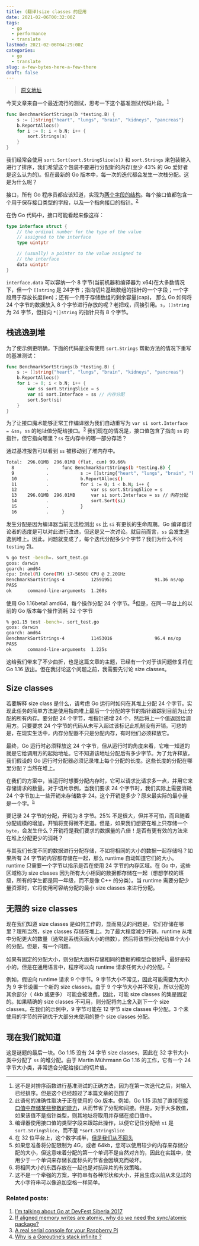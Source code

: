 ```yaml
---
title: (翻译)size classes 的应用
date: 2021-02-06T00:32:00Z
tags:
  - go
  - performance
  - translate
lastmod: 2021-02-06T04:29:00Z
categories:
  - go
  - translate
slug: a-few-bytes-here-a-few-there
draft: false
---
```


> [原文地址](https://dave.cheney.net/2021/01/05/a-few-bytes-here-a-few-there-pretty-soon-youre-talking-real-memory#easy-footnote-bottom-1-4231)


今天文章来自一个最近流行的测试，思考一下这个基准测试代码片段。<sup id="easy-footnote-ref-1-4231" class="footnote">[1](#easy-footnote-bottom-1-4231)</sup>
```go
func BenchmarkSortStrings(b *testing.B) {
    s := []string{"heart", "lungs", "brain", "kidneys", "pancreas"}
    b.ReportAllocs()
    for i := 0; i < b.N; i++ {
        sort.Strings(s)
    }
}
```

我们经常会使用 `sort.Sort(sort.StringSlice(s))` 和 `sort.Strings` 来包装输入进行了排序，我们希望这个包装不要进行分配新的内存(至少 43% 的 Go 爱好者是这么认为的)。但在最新的 Go 版本中，每一次的迭代都会发生一次栈分配。这是为什么呢？

接口，所有 Go 程序员都应该知道，实现为[两个字段的结构](https://research.swtch.com/interfaces)。每个接口值都包含一个用于保存接口类型的字段，以及一个指向接口的指针。<sup id="easy-footnote-ref-2-4231" class="footnote">[2](#easy-footnote-bottom-2-4231)</sup>

在伪 Go 代码中，接口可能看起来像这样：

```go
type interface struct {
    // the ordinal number for the type of the value
    // assigned to the interface
    type uintptr

    // (usually) a pointer to the value assigned to
    // the interface
    data uintptr
}
```

`interface.data` 可以容纳一个 8 字节(当前机器和编译器为 x64)在大多数情况下，但一个 `[]string` 是 24字节；指向切片基础数组的指针的一个字段；一个字段用于存放长度(len)；还有一个用于存储数组的剩余容量(cap)， 那么 Go 如何将 24 个字节的数据放入 8 个字节进行存放的呢？老把戏，间接引用。`s`，`[]string` 为 24 字节，但指向 `*[]string` 的指针只有 8 个字节。

栈逃逸到堆
--------------------

为了使示例更明确，下面的代码是没有使用 `sort.Strings` 帮助方法的情况下重写的基准测试：

```go
func BenchmarkSortStrings(b *testing.B) {
    s := []string{"heart", "lungs", "brain", "kidneys", "pancreas"}
    b.ReportAllocs()
    for i := 0; i < b.N; i++ {
        var ss sort.StringSlice = s
        var si sort.Interface = ss // 内存分配
        sort.Sort(si)
    }
}
```

为了让接口魔术能够正常工作编译器为我们自动重写为 `var si sort.Interface = &ss`，`ss` 的地址值分配给接口。<sup id="easy-footnote-ref-3-4231" class="footnote">[3](#easy-footnote-bottom-3-4231)</sup> 我们现在的情况是，接口值包含了指向 `ss` 的指针，但它指向哪里？`ss` 在内存中的哪一部分存活？

通过基准报告可以看到 `ss` 被移动到了堆内存中。

```bash
Total:  296.01MB  296.01MB (flat, cum) 99.66%
  8            .     func BenchmarkSortStrings(b *testing.B) {
  9            .            s := []string{"heart", "lungs", "brain", "kidneys", "pancreas"}
  10           .            b.ReportAllocs()
  11           .            for i := 0; i < b.N; i++ {
  12           .                var ss sort.StringSlice = s
  13    296.01MB  296.01MB      var si sort.Interface = ss // 内存分配
  14           .                sort.Sort(si)
  15           .            }
  16           .     }
```

发生分配是因为编译器当前无法检测出 `ss` 比 `si` 有更长的生命周期。Go 编译器讨论者的态度是可以对此进行改进，但这是又一次讨论。就目前而言，`ss` 会发生逃逸到堆上。因此，问题就变成了，每个迭代分配多少个字节？我们为什么不问 `testing` 包。

```bash
% go test -bench=. sort_test.go
goos: darwin
goarch: amd64
cpu: Intel(R) Core(TM) i7-5650U CPU @ 2.20GHz
BenchmarkSortStrings-4          12591951                91.36 ns/op           24 B/op          1 allocs/op
PASS
ok      command-line-arguments  1.260s
```

使用 Go 1.16beta1 amd64，每个操作分配 24 个字节。<sup id="easy-footnote-ref-4-4231" class="footnote">[4](#easy-footnote-bottom-4-4231)</sup>但是，在同一平台上的以前的 Go 版本每个操作消耗 32 个字节

```bash
% go1.15 test -bench=. sort_test.go
goos: darwin
goarch: amd64
BenchmarkSortStrings-4          11453016                96.4 ns/op            32 B/op          1 allocs/op
PASS
ok      command-line-arguments  1.225s
```
这给我们带来了不少曲折，也是这篇文章的主题，已经有一个对于该问题修复将在 Go 1.16 放出。但在我讨论这个问题之前，我需要先讨论 size classes。

Size classes
------------

若要解释 size class 是什么，请考虑 Go 运行时如何在其堆上分配 24 个字节。实现此任务的简单方法是使用指向堆上最后一个分配的字节的指针跟踪到目前为止分配的所有内存。要分配 24 个字节，堆指针递增 24 个，然后将上一个值返回给调用方。只要要求 24 个字节的代码从未写入超过该标记此机制没有开销。可悲的是，在现实生活中，内存分配器不只是分配内存，有时他们必须释放它。

最终，Go 运行时必须释放这 24 个字节，但从运行时的角度来看，它唯一知道的就是它给调用方的起始地址。它不知道该地址分配后有多少字节。为了允许释放，我们假设的 Go 运行时分配器必须记录堆上每个分配的长度。这些长度的分配在哪里分配？当然在堆上。

在我们的方案中，当运行时想要分配内存时，它可以请求比请求多一点，并用它来存储请求的数量。对于切片示例，当我们要求 24 个字节时，我们实际上需要消耗 24 个字节加上一些开销来存储数字 24。这个开销是多少？原来最实际的最小量是一个字。<sup id="easy-footnote-ref-5-4231" class="footnote">[5](#easy-footnote-bottom-5-4231)</sup>

要记录 24 字节的分配，开销为 8 字节。25% 不是很大，但并不可怕，而且随着分配规模的增加，开销将变得微不足道。但是，如果我们想要在堆上只存储一个 `byte`，会发生什么？开销将是我们要求的数据量的八倍！是否有更有效的方法来在堆上分配更少的消耗？

与其我们长度不同的数据进行分配存储，不如将相同的大小的数据一起存储吗？如果所有 24 字节的内容都存储在一起，那么 runtime 自动知道它们的大小。runtime 只需要一个字节以指示是否在使用 24 字节的内存区域。在 Go 中，这些区域称为 size classes 因为所有大小相同的数据都存储在一起（想想学校的班级，所有的学生都是同一年级，而不是像 C++ 的分类）。当 runtime 需要分配少量资源时，它将使用可容纳分配的最小 size classes 来进行分配。

无限的 size classes
------------------------------

现在我们知道 size classes 是如何工作的，显而易见的问题是，它们存储在哪里？理所当然，size classes 存储在堆上。为了最大程度减少开销，runtime 从堆中分配更大的数量（通常是系统页面大小的倍数），然后将该空间分配给单个大小的分配。但是，有一个问题。

如果有固定的分配大小，则分配大面积存储相同的数据的模型会很好<sup id="easy-footnote-ref-6-4231" class="footnote">[6](#easy-footnote-bottom-6-4231)</sup>，最好是较小的，但是在通用语言中，程序可以向 runtime 请求任何大小的分配。<sup id="easy-footnote-ref-7-4231" class="footnote">[7](#easy-footnote-bottom-7-4231)</sup>

例如，假设向 runtime 请求 9 个字节。9 字节大小不常见，因此可能需要为大小为 9 字节设置一个新的 size classes。由于 9 个字节大小并不常见，所以分配的其余部分（ 4kb 或更多） 可能会被浪费。因此，可能 size classes 的集是固定的。如果精确的 size classes 不可用，则分配将向上舍入到下一个 size classes。在我们的示例中，9 字节可能在 12 字节 size classes 中分配。3 个未使用的字节的开销优于大部分未使用的整个 size classes 分配。

现在我们就知道
----------------

这是谜题的最后一块。Go 1.15 没有 24 字节 size classes，因此在 32 字节大小类中分配了 `ss` 的堆分配。由于 Martin Mührmann Go 1.16 的工作，它有一个 24 字节大小类，非常适合分配给接口的切片值。

---
<ol id="footnotes">
<li id="easy-footnote-bottom-1-4231">
这不是对排序函数进行基准测试的正确方法，因为在第一次迭代之后，对输入已经排序。但是这个已经超过了本篇文章的范围了
</li>
<li id="easy-footnote-bottom-2-4231">
此语句的准确性取决于正在使用的 Go 版本。例如，Go 1.15 添加了直接在<a href="https://golang.org/doc/go1.15#runtime">接口值中存储某些整数的能力</a>，从而节省了分配和间接。但是，对于大多数值，如果该值不是指针类型，则其地址将取用并存储在接口值中。
</li>
<li id="easy-footnote-bottom-3-4231">
编译器使用接口值的类型字段来跟踪此操作，以便它记住分配给 <code>si</code> 是 <code>sort.StringSlice</code>，而不是 <code>*sort.StringSlice</code>
</li>
<li id="easy-footnote-bottom-4-4231">
在 32 位平台上，这个数字减半，<a href="https://www.tallengestore.com/products/i-never-look-back-darling-it-distracts-from-the-now-edna-mode-inspirational-quote-tallenge-motivational-poster-collection-large-art-prints">但是我们从不回头</a>
</li>
<li id="easy-footnote-bottom-5-4231">
如果您准备将分配限制为 4G，或者 64kb，您可以使用较少的内存来存储分配的大小，但这意味着分配的第一个单词不是自然对齐的，因此在实践中，使用少于一个单词来存储长度标头的节省会因填充而破坏。
</li>
<li id="easy-footnote-bottom-6-4231">
将相同大小的东西存放在一起也是对抗碎片的有效策略。
</li>
<li id="easy-footnote-bottom-7-4231">
这不是一个牵强的方案，字符串有各种形状和大小，并且生成以前从未见过的大小字符串可以像追加空格一样简单。
</li>
</ol>

### Related posts:

1. [I’m talking about Go at DevFest Siberia 2017](https://dave.cheney.net/2017/08/23/im-talking-about-go-at-devfest-siberia-2017)
2. [If aligned memory writes are atomic, why do we need the sync/atomic package?](https://dave.cheney.net/2018/01/06/if-aligned-memory-writes-are-atomic-why-do-we-need-the-sync-atomic-package)
3. [A real serial console for your Raspberry Pi](https://dave.cheney.net/2014/01/05/a-real-serial-console-for-your-raspberry-pi)
4. [Why is a Goroutine’s stack infinite ?](https://dave.cheney.net/2013/06/02/why-is-a-goroutines-stack-infinite)
